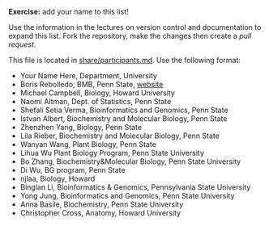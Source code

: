 **Exercise:** add your name to this list!

Use the information in the lectures on version control and documentation to expand this list.
Fork the repository, make the changes then create a *pull request*.

This file is located in [share/participants.md][url]. Use the following format:

* Your Name Here, Department, University
* Boris Rebolledo, BMB, Penn State, [website](http://www.bx.psu.edu/~boris/)
* Michael Campbell, Biology, Howard University
* Naomi Altman, Dept. of Statistics, Penn State
* Shefali Setia Verma, Bioinformatics and Genomics, Penn State
* Istvan Albert, Biochemistry and Molecular Biology, Penn State
* Zhenzhen Yang, Biology, Penn State
* Lila Rieber, Biochemistry and Molecular Biology, Penn State
* Wanyan Wang, Plant Biology, Penn State
* Lihua Wu Plant Biology Program, Penn State University
* Bo Zhang, Biochemistry&Molecular Biology, Penn State University
* Di Wu, BG program, Penn State
* njlaa, Biology, Howard
* Binglan Li, Bioinformatics & Genomics, Pennsylvania State University
* Yong Jung, Bioinformatics and Genomics, Penn State University
* Anna Basile, Biochemistry, Penn State University 
* Christopher Cross, Anatomy, Howard University

[url]: https://github.com/biostars/bootcamp-central/blob/master/web/2016/share/participants.md
